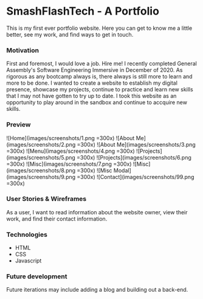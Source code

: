 # SmashFlashTech - A Portfolio

This is my first ever portfolio website. Here you can get to know me a little better, see my work, and find ways to get in touch. 

### Motivation
First and foremost, I would love a job. Hire me! I recently completed General Assembly's Software Engineering Immersive in December of 2020. As rigorous as any bootcamp always is, there always is still more to learn and more to be done. I wanted to create a website to establish my digital presence, showcase my projects, continue to practice and learn new skills that I may not have gotten to try up to date. I took this website as an opportunity to play around in the sandbox and continue to accquire new skills. 

### Preview
![Home](images/screenshots/1.png =300x)
![About Me](images/screenshots/2.png =300x)
![About Me](images/screenshots/3.png =300x)
![Menu](images/screenshots/4.png =300x)
![Projects](images/screenshots/5.png =300x)
![Projects](images/screenshots/6.png =300x)
![Misc](images/screenshots/7.png =300x)
![Misc](images/screenshots/8.png =300x)
![Misc Modal](images/screenshots/9.png =300x)
![Contact](images/screenshots/99.png =300x)


### User Stories & Wireframes
As a user, I want to read information about the website owner, view their work, and find their contact information.


### Technologies
* HTML
* CSS
* Javascript

### Future development
Future iterations may include adding a blog and building out a back-end.